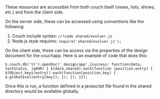 These resources are accessible from both couch itself (views, lists,
shows, etc.) and from the client side.

On the server side, these can be accessed using conventions like the
following:

1.  Couch include syntax: `//!code shared/evolver.js`
2.  Node.js style requires: `require('shared/evolver.js');`

On the client side, these can be access via the properties of the
design document for the couchapp.   Here is an example of code that does this:

`$.couch.db('tr').openDoc('_design/app',{success: function(data, textStatus, jqXHR) {
    $(data.shared).each(function (position,entry) {
        $(Object.keys(entry)).each(function(position,key) {
            $.globalEval(entry[key]);
        });
    });
}});`

Once this is run, a function defined in a javascript file found in the
shared directory would be available globally.
